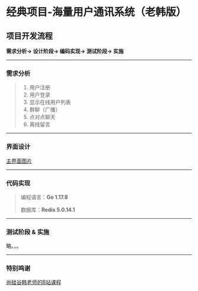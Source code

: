 # 经典项目-海量用户通讯系统（老韩版）

## 项目开发流程
**需求分析-> 设计阶段-> 编码实现-> 测试阶段-> 实施**

---

### 需求分析
>1. 用户注册
>2. 用户登录
>3. 显示在线用户列表
>4. 群聊（广播）
>5. 点对点聊天
>6. 离线留言

---

### 界面设计
[主界面图片](https://user-images.githubusercontent.com/101794815/175526091-a7fcf6b3-0254-43d1-97a4-2781dde3b4ad.png)

---

### 代码实现
> 编程语言：**Go 1.17.8** 
>
> 数据库：**Redis 5.0.14.1**

---

### 测试阶段 & 实施
略。。。

---

### 特别鸣谢
[尚硅谷韩老师的B站课程](https://www.bilibili.com/video/BV1ME411Y71o?p=301&spm_id_from=pageDriver&vd_source=6c33433908a4c5e26cc67c560056ae86)
